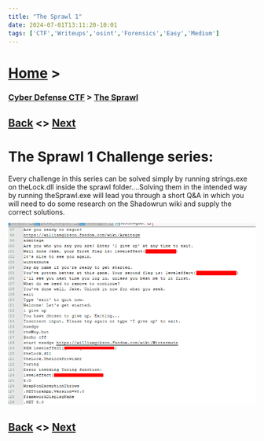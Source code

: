 ```yaml
---
title: "The Sprawl 1"
date: 2024-07-01T13:11:20-10:01
tags: ['CTF','Writeups','osint','Forensics','Easy','Medium']
---
```


# [Home](https://jjolley91.github.io/blog/) >

###  [Cyber Defense CTF](https://jjolley91.github.io/blog/level_effect_cyber_defense_ctf_2024/) >  [The Sprawl](https://jjolley91.github.io/blog/level_effect_cyber_defense_ctf_2024/the_sprawl/)

## [Back](https://jjolley91.github.io/blog/level_effect_cyber_defense_ctf_2024/the_sprawl/)  <> [Next](https://jjolley91.github.io/blog/level_effect_cyber_defense_ctf_2024/the_sprawl/the_sprawl_2)

# The Sprawl 1 Challenge series:
 

 Every challenge in this series can be solved simply by running strings.exe on theLock.dll inside the sprawl folder....Solving them in the intended way by running theSprawl.exe will lead you through a short Q&A in which you will need to do some research on the Shadowrun wiki and supply the correct solutions.


 ![thelock](https://github.com/jjolley91/blog/blob/main/static/le_ctf_24/thelock.png?raw=true)


 ## [Back](https://jjolley91.github.io/blog/level_effect_cyber_defense_ctf_2024/the_sprawl/)  <> [Next](https://jjolley91.github.io/blog/level_effect_cyber_defense_ctf_2024/the_sprawl/the_sprawl_2)